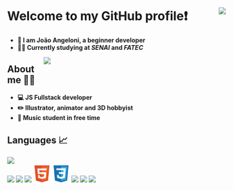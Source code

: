 <h1>Welcome to my GitHub profile❗<img height="35" align="right" src="https://www.pngkey.com/png/full/13-136478_gengar-face-year-of-zayed-png.png"/></h1>
<div width="420">
  <ul width="420">
    <li><b>👋 I am João Angeloni, a beginner developer</b></li>
    <li><b>👨‍🎓 Currently studying at <i>SENAI</i> and <i>FATEC</i></b></li>
  </ul>
  <img align="right" width="420px" src="https://github.com/jaoangeloni/jaoangeloni/assets/111870271/3b4c6936-2b71-437f-907e-3d2ba8e87a9f"/>
</div>
<h2>About me 👨‍💻</h2>
  <ul>
    <li><b>💻 JS Fullstack developer</b></li>
    <li><b>✏️ Illustrator, animator and 3D hobbyist</b></li>
    <li><b>🎸 Music student in free time</b></li>
 </ul>
 <h2>Languages 📈</h2>
 <div align="left">
  <img height="122em" src="https://github-readme-stats.vercel.app/api/top-langs/?username=jaoangeloni&layout=compact&langs_count=7&theme=radical"/>
  <br>
  <img height="35" src="https://logodownload.org/wp-content/uploads/2022/04/javascript-logo-1.png"/>
  <img height="45" src="https://walde.co/wp-content/uploads/2016/09/nodejs_logo.png"/>
  <img height="40" src="https://upload.wikimedia.org/wikipedia/commons/thumb/a/a7/React-icon.svg/2300px-React-icon.svg.png"/>
  <img height="40" src="https://raw.githubusercontent.com/devicons/devicon/master/icons/html5/html5-original.svg"/>
  <img height="40" src="https://raw.githubusercontent.com/devicons/devicon/master/icons/css3/css3-original.svg"/>
  <img height="35" src="https://cdn-icons-png.flaticon.com/512/5968/5968313.png"/>
  <img height="40" src="https://raw.githubusercontent.com/jmnote/z-icons/master/svg/c.svg"/>
  <img height="50" src="https://logospng.org/download/java/logo-java-512.png"/>
</div>
